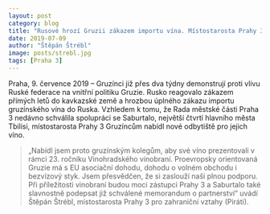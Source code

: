 ```yaml
---
layout: post
category: blog
title: "Rusové hrozí Gruzii zákazem importu vína. Místostarosta Prahy 3 nabídl, ať ho přivezou do Čech"
date: 2019-07-09
author: "Štěpán Štrébl"
image: posts/strebl.jpg
tags: [Praha 3]
---
```


Praha, 9. července 2019 – Gruzínci již přes dva týdny demonstrují proti vlivu Ruské federace na vnitřní politiku Gruzie. Rusko reagovalo zákazem přímých letů do kavkazské země a hrozbou úplného zákazu importu gruzínského vína do Ruska. Vzhledem k tomu, že Rada městské části Praha 3 nedávno schválila spolupráci se Saburtalo, největší čtvrtí hlavního města Tbilisi, místostarosta Prahy 3 Gruzíncům nabídl nové odbytiště pro jejich víno.

> „Nabídl jsem proto gruzínským kolegům, aby své víno prezentovali v rámci 23. ročníku Vinohradského vinobraní. Proevropsky orientovaná Gruzie má s EU asociační dohodu, dohodu o volném obchodu i bezvízový styk. Jsem přesvědčen, že si zaslouží naši plnou podporu. Při příležitosti vinobraní budou moci zástupci Prahy 3 a Saburtalo také slavnostně podepsat již schválené memorandum o partnerství“ uvádí Štěpán Štrébl, místostarosta Prahy 3 pro zahraniční vztahy (Piráti).
